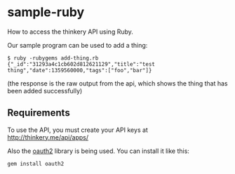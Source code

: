 sample-ruby
===========

How to access the thinkery API using Ruby.

Our sample program can be used to add a thing:

```
$ ruby -rubygems add-thing.rb
{"_id":"31293a4c1cb602d812621129","title":"test thing","date":1359560000,"tags":["foo","bar"]}
```
(the response is the raw output from the api, which shows the thing that has been added successfully)

Requirements
------------

To use the API, you must create your API keys at http://thinkery.me/api/apps/

Also the [oauth2](https://github.com/intridea/oauth2) library is being used. You can install it like this:
```
gem install oauth2
```
